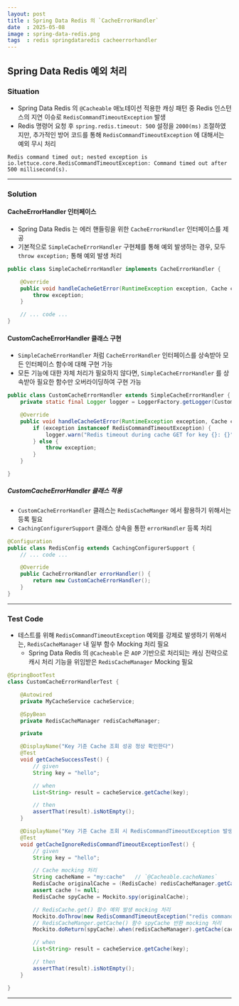 ```yaml
---
layout: post
title : Spring Data Redis 의 `CacheErrorHandler`
date  : 2025-05-08
image : spring-data-redis.png
tags  : redis springdataredis cacheerrorhandler
---
```


## Spring Data Redis 예외 처리

### Situation

- Spring Data Redis 의 `@Cacheable` 애노테이션 적용한 캐싱 패턴 중 Redis 인스턴스의 지연 이슈로 `RedisCommandTimeoutException` 발생
- Redis 명령어 요청 후 `spring.redis.timeout: 500` 설정을 `2000(ms)` 조절하였지만, 추가적인 방어 코드를 통해 `RedisCommandTimeoutException` 에 대해서는 예외 무시 처리

```
Redis command timed out; nested exception is io.lettuce.core.RedisCommandTimeoutException: Command timed out after 500 millisecond(s).
```

---

### Solution

#### CacheErrorHandler 인터페이스

- Spring Data Redis 는 에러 핸들링을 위한 `CacheErrorHandler` 인터페이스를 제공
- 기본적으로 `SimpleCacheErrorHandler` 구현체를 통해 예외 발생하는 경우, 모두 `throw exception;` 통해 예외 발생 처리

```java
public class SimpleCacheErrorHandler implements CacheErrorHandler {

    @Override
	public void handleCacheGetError(RuntimeException exception, Cache cache, Object key) {
		throw exception;
	}

    // ... code ...
}
```

#### CustomCacheErrorHandler 클래스 구현

- `SimpleCacheErrorHandler` 처럼 `CacheErrorHandler` 인터페이스를 상속받아 모든 인터페이스 함수에 대해 구현 가능
- 모든 기능에 대한 자체 처리가 필요하지 않다면, `SimpleCacheErrorHandler` 를 상속받아 필요한 함수만 오버라이딩하여 구현 가능

```java
public class CustomCacheErrorHandler extends SimpleCacheErrorHandler {
    private static final Logger logger = LoggerFactory.getLogger(CustomCacheErrorHandler.class);

    @Override
	public void handleCacheGetError(RuntimeException exception, Cache cache, Object key) {
        if (exception instanceof RedisCommandTimeoutException) {
            logger.warn("Redis timeout during cache GET for key {}: {}", key, exception.getMessage());
        } else {
            throw exception;
        }
	}

}
```

##### CustomCacheErrorHandler 클래스 적용

- `CustomCacheErrorHandler` 클래스는 `RedisCacheManger` 에서 활용하기 위해서는 등록 필요
- `CachingConfigurerSupport` 클래스 상속을 통한 `errorHandler` 등록 처리

```java
@Configuration
public class RedisConfig extends CachingConfigurerSupport {
    // ... code ...

    @Override
    public CacheErrorHandler errorHandler() {
        return new CustomCacheErrorHandler();
    }
}
```

---

### Test Code

- 테스트를 위해 `RedisCommandTimeoutException` 예외를 강제로 발생하기 위해서는, `RedisCacheManager` 내 일부 함수 Mocking 처리 필요
  - Spring Data Redis 의 `@Cacheable` 은 `AOP` 기반으로 처리되는 캐싱 전략으로 캐시 처리 기능을 위임받은 `RedisCacheManager` Mocking 필요

```java
@SpringBootTest
class CustomCacheErrorHandlerTest {

    @Autowired
    private MyCacheService cacheService;

    @SpyBean
    private RedisCacheManager redisCacheManager;

    private 

    @DisplayName("Key 기준 Cache 조회 성공 정상 확인한다")
    @Test
    void getCacheSuccessTest() {
        // given
        String key = "hello";

        // when
        List<String> result = cacheService.getCache(key);

        // then
        assertThat(result).isNotEmpty();
    }

    @DisplayName("Key 기준 Cache 조회 시 RedisCommandTimeoutException 발생하여도 DB 조회 성공 정상 확인한다")
    @Test
    void getCacheIgnoreRedisCommandTimeoutExceptionTest() {
        // given
        String key = "hello";

        // Cache mocking 처리
        String cacheName = "my:cache"   // `@Cacheable.cacheNames`
        RedisCache originalCache = (RedisCache) redisCacheManager.getCache(cacheName);
        assert cache != null;
        RedisCache spyCache = Mockito.spy(originalCache);

        // RedisCache.get() 함수 예외 발생 mocking 처리
        Mockito.doThrow(new RedisCommandTimeoutException("redis command timeout")).when(spyCache).get(Mockito.any());
        // RedisCacheManger.getCache() 함수 spyCache 반환 mocking 처리
        Mockito.doReturn(spyCache).when(redisCacheManager).getCache(cacheName);

        // when
        List<String> result = cacheService.getCache(key);

        // then
        assertThat(result).isNotEmpty();
    }

}
```

---
